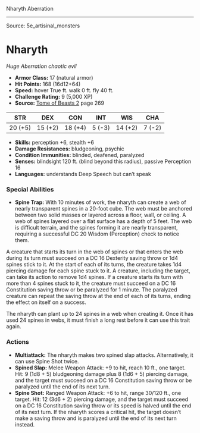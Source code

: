 <MonsterName/>Nharyth</MonsterName>
<CreatureType/>Aberration</CreatureType>



---

Source: 5e_artisinal_monsters

# Nharyth

*Huge* *Aberration* *chaotic evil*

- **Armor Class:** 17 (natural armor)
- **Hit Points:** 168 (16d12+64)
- **Speed:** hover True ft. walk 0 ft. fly 40 ft.
- **Challenge Rating:** 9 (5,000 XP)
- **Source:** [Tome of Beasts 2](https://koboldpress.com/kpstore/product/tome-of-beasts-2-for-5th-edition) page 269

| STR | DEX | CON | INT | WIS | CHA |
| --- | --- | --- | --- | --- | --- |
| 20 (+5) | 15 (+2) | 18 (+4) | 5 (-3) | 14 (+2) | 7 (-2) |

- **Skills:** perception +6, stealth +6
- **Damage Resistances:** bludgeoning, psychic
- **Condition Immunities:** blinded, deafened, paralyzed
- **Senses:** blindsight 120 ft. (blind beyond this radius), passive Perception 16
- **Languages:** understands Deep Speech but can’t speak

### Special Abilities

- **Spine Trap:** With 10 minutes of work, the nharyth can create a web of nearly transparent spines in a 20-foot cube. The web must be anchored between two solid masses or layered across a floor, wall, or ceiling. A web of spines layered over a flat surface has a depth of 5 feet. The web is difficult terrain, and the spines forming it are nearly transparent, requiring a successful DC 20 Wisdom (Perception) check to notice them.

A creature that starts its turn in the web of spines or that enters the web during its turn must succeed on a DC 16 Dexterity saving throw or 1d4 spines stick to it. At the start of each of its turns, the creature takes 1d4 piercing damage for each spine stuck to it. A creature, including the target, can take its action to remove 1d4 spines. If a creature starts its turn with more than 4 spines stuck to it, the creature must succeed on a DC 16 Constitution saving throw or be paralyzed for 1 minute. The paralyzed creature can repeat the saving throw at the end of each of its turns, ending the effect on itself on a success.

The nharyth can plant up to 24 spines in a web when creating it. Once it has used 24 spines in webs, it must finish a long rest before it can use this trait again.

### Actions

- **Multiattack:** The nharyth makes two spined slap attacks. Alternatively, it can use Spine Shot twice.
- **Spined Slap:** Melee Weapon Attack: +9 to hit, reach 10 ft., one target. Hit: 9 (1d8 + 5) bludgeoning damage plus 8 (1d6 + 5) piercing damage, and the target must succeed on a DC 16 Constitution saving throw or be paralyzed until the end of its next turn.
- **Spine Shot:** Ranged Weapon Attack: +6 to hit, range 30/120 ft., one target. Hit: 12 (3d6 + 2) piercing damage, and the target must succeed on a DC 16 Constitution saving throw or its speed is halved until the end of its next turn. If the nharyth scores a critical hit, the target doesn’t make a saving throw and is paralyzed until the end of its next turn instead.




